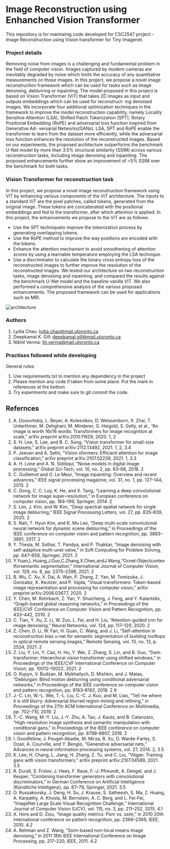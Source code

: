 # Image Reconstruction using Enhanched Vision Transformer
This repository is for maintainig code developed for CSC2547 project - Image Reconstruction using Vision transformer for Tiny Imagenet.

### Project details
Removing noise from images is a challenging and fundamental problem in the field of computer vision. Images captured by modern cameras are inevitably degraded by noise which limits the accuracy of any quantitative measurements on those images. In this project, we propose a novel image reconstruction framework which can be used for tasks such as image denoising, deblurring or inpainting. The model proposed in this project is based on Vision Transformer (ViT) that takes 2D images as input and outputs embeddings which can be used for reconstruct- ing denoised images. We incorporate four additional optimization techniques in the framework to improve the model reconstruction capability, namely Locality Sensitive Attention (LSA), Shifted Patch Tokenization (SPT), Rotary Positional Embedding (RoPE) and adversarial loss function inspired from Generative Ad- versarial Networks(GANs). LSA, SPT and RoPE enable the transformer to learn from the dataset more efficiently, while the adversarial loss function enhances the resolution of the reconstructed images. Based on our experiments, the proposed architecture outperforms the benchmark U-Net model by more than 3.5% structural similarity (SSIM) across various reconstruction tasks, including image denoising and inpainting. The proposed enhancements further show an improvement of ~5% SSIM over the benchmark for both tasks.

### Vision Transformer for reconstruction task
In this project, we propose a novel image reconstruction framework using ViT by enhancing various components of the ViT architecture. The inputs to a standard ViT are the pixel patches, called tokens, generated from the original image. These tokens are concatenated with the positional embeddings and fed to the transformer, after which attention is applied. In this project, the enhancements we propose to the ViT are as follows:
- Use the SPT techniqueto improve the tokenization process by generating overlapping tokens.
- Use the RoPE method to improve the way positions are encoded with the tokens.
- Enhance the attention mechanism to avoid smoothening of attention scores by using a learnable temperature employing the LSA technique.
- Use a discriminator to calculate the binary cross entropy loss of the reconstructed images to further improve the resolution of the reconstructed images.
  We tested our architecture on two reconstruction tasks, image denoising and inpainting, and compared the results against the benchmark U-Net model and the baseline vanilla ViT. We also performed a comprehensive analysis of the various proposed enhancements. The proposed framework can be used for applications such as MRI.

![architecture](https://user-images.githubusercontent.com/22643549/163879188-b0371762-7560-4901-b8f8-8e5bf0df626f.png)

### Authors

1. Lydia Chau: lydia.chau@mail.utoronto.ca
2. Deepkamal K. Gill: deepkamal.gill@mail.utoronto.ca
3. Nikhil Verma: lih.verma@mail.utoronto.ca

### Practises followed while developing
General rules:
1. Use requirements.txt to mention any dependency in the project
2. Please mention any code if taken from some place. Put the mark in references at the bottom
3. Try experiments and make sure to git commit the code.

## Refernces
1. A. Dosovitskiy, L. Beyer, A. Kolesnikov, D. Weissenborn, X. Zhai, T. Unterthiner, M. Dehghani, M. Minderer, G. Heigold, S. Gelly, et al., “An image is worth 16x16 words: Transformers for image recognition at scale,” arXiv preprint arXiv:2010.11929, 2020. 1, 2
2. S. H. Lee, S. Lee, and B. C. Song, “Vision transformer for small-size datasets,” arXiv preprint arXiv:2112.13492, 2021. 1, 2, 3.4
3. P. Jeevan and A. Sethi, “Vision xformers: Efficient attention for image classification,” arXiv preprint arXiv:2107.02239, 2021. 1, 3.3
4. A. H. Lone and A. N. Siddiqui, “Noise models in digital image processing,” Global Sci-Tech, vol. 10, no. 2, pp. 63–66, 2018. 2
5. C. Guillemot and O. Le Meur, “Image inpainting: Overview and recent advances,” IEEE signal processing magazine, vol. 31, no. 1, pp. 127–144, 2013. 2
6. C. Dong, C. C. Loy, K. He, and X. Tang, “Learning a deep convolutional network for image super-resolution,” in European conference on computer vision, pp. 184–199, Springer, 2014. 2
7. S. Lim, J. Kim, and W. Kim, “Deep spectral-spatial network for single image deblurring,” IEEE Signal Processing Letters, vol. 27, pp. 835–839, 2020. 2
8. S. Nah, T. Hyun Kim, and K. Mu Lee, “Deep multi-scale convolutional neural network for dynamic scene deblurring,” in Proceedings of the IEEE conference on computer vision and pattern recognition, pp. 3883–3891, 2017. 2
9. Y. Thesia, M. Suthar, T. Pandya, and P. Thakkar, “Image denoising with self-adaptive multi-unet valve,” in Soft Computing for Problem Solving, pp. 647–659, Springer, 2021. 2
10. Y.Yuan,L.Huang,J.Guo,C.Zhang,X.Chen,andJ.Wang,“Ocnet:Objectcontextforsemantic segmentation,” International Journal of Computer Vision, vol. 129, no. 8, pp. 2375–2398, 2021. 2
11. B. Wu, C. Xu, X. Dai, A. Wan, P. Zhang, Z. Yan, M. Tomizuka, J. Gonzalez, K. Keutzer, and P. Vajda, “Visual transformers: Token-based image representation and processing for computer vision,” arXiv preprint arXiv:2006.03677, 2020. 2
12. Y. Chen, M. Rohrbach, Z. Yan, Y. Shuicheng, J. Feng, and Y. Kalantidis, “Graph-based global reasoning networks,” in Proceedings of the IEEE/CVF Conference on Computer Vision and Pattern Recognition, pp. 433–442, 2019. 2
13. C. Tian, Y. Xu, Z. Li, W. Zuo, L. Fei, and H. Liu, “Attention-guided cnn for image denoising,” Neural Networks, vol. 124, pp. 117–129, 2020. 2
14. Z. Chen, D. Li, W. Fan, H. Guan, C. Wang, and J. Li, “Self-attention in reconstruction bias u-net for semantic segmentation of building rooftops in optical remote sensing images,” Remote Sensing, vol. 13, no. 13, p. 2524, 2021. 2
15. Z. Liu, Y. Lin, Y. Cao, H. Hu, Y. Wei, Z. Zhang, S. Lin, and B. Guo, “Swin transformer: Hierarchical vision transformer using shifted windows,” in Proceedings of the IEEE/CVF International Conference on Computer Vision, pp. 10012–10022, 2021. 2
16. O. Kupyn, V. Budzan, M. Mykhailych, D. Mishkin, and J. Matas, “Deblurgan: Blind motion deblurring using conditional adversarial networks,” in Proceedings of the IEEE conference on computer vision and pattern recognition, pp. 8183–8192, 2018. 2
9
17. J.-C. Lin, W.-L. Wei, T.-L. Liu, C.-C. J. Kuo, and M. Liao, “Tell me where it is still blurry: Adversarial blurred region mining and refining,” in Proceedings of the 27th ACM International Conference on Multimedia, pp. 702–710, 2019. 2
18. T.-C. Wang, M.-Y. Liu, J.-Y. Zhu, A. Tao, J. Kautz, and B. Catanzaro, “High-resolution image synthesis and semantic manipulation with conditional gans,” in Proceedings of the IEEE conference on computer vision and pattern recognition, pp. 8798–8807, 2018. 2
19. I. Goodfellow, J. Pouget-Abadie, M. Mirza, B. Xu, D. Warde-Farley, S. Ozair, A. Courville, and Y. Bengio, “Generative adversarial nets,” Advances in neural information processing systems, vol. 27, 2014. 2, 3.5
20. K. Lee, H. Chang, L. Jiang, H. Zhang, Z. Tu, and C. Liu, “Vitgan: Training gans with vision transformers,” arXiv preprint arXiv:2107.04589, 2021. 3.5
21. R. Durall, S. Frolov, J. Hees, F. Raue, F.-J. Pfreundt, A. Dengel, and J. Keuper, “Combining transformer generators with convolutional discriminators,” in German Conference on Artificial Intelligence (Künstliche Intelligenz), pp. 67–79, Springer, 2021. 3.5
22. O. Russakovsky, J. Deng, H. Su, J. Krause, S. Satheesh, S. Ma, Z. Huang, A. Karpathy, A. Khosla, M. Bernstein, A. C. Berg, and L. Fei-Fei, “ImageNet Large Scale Visual Recognition Challenge,” International Journal of Computer Vision (IJCV), vol. 115, no. 3, pp. 211–252, 2015. 4.1
23. A. Hore and D. Ziou, “Image quality metrics: Psnr vs. ssim,” in 2010 20th international conference on pattern recognition, pp. 2366–2369, IEEE, 2010. 4.2
24. A. Rehman and Z. Wang, “Ssim-based non-local means image denoising,” in 2011 18th IEEE International Conference on Image Processing, pp. 217–220, IEEE, 2011. 4.2
